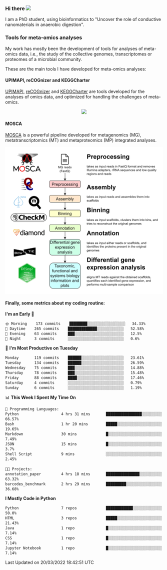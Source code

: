 ### Hi there <img src="https://media.giphy.com/media/hvRJCLFzcasrR4ia7z/giphy.gif" width="25px">

I am a PhD student, using bioinformatics to "Uncover the role of conductive nanomaterials in anaerobic digestion".

### Tools for meta-omics analyses

My work has mostly been the development of tools for analyses of meta-omics data, i.e., the study of the collective genomes, transcriptomes or proteomes of a microbial community.

These are the main tools I have developed for meta-omics analyses:

#### UPIMAPI, reCOGnizer and KEGGCharter

[UPIMAPI](https://github.com/iquasere/UPIMAPI), [reCOGnizer](https://github.com/iquasere/reCOGnizer) and [KEGGCharter](https://github.com/iquasere/KEGGCharter) are tools developed for the analyses of omics data, and optimized for handling the challenges of meta-omics.

<p align="center">
    <img src="assets/annotation_paper.png">
</p>

#### MOSCA

[MOSCA](https://github.com/iquasere/MOSCA) is a powerful pipeline developed for metagenomics (MG), metatranscriptomics (MT) and metaproteomics (MP) integrated analyses.

<p align="center">
    <img src="assets/mosca_workflow.png" align="center" width="700">
</p>


#### Finally, some metrics about my coding routine:

<!--START_SECTION:waka-->
**I'm an Early 🐤** 

```text
🌞 Morning    173 commits    ████████░░░░░░░░░░░░░░░░░   34.33% 
🌆 Daytime    265 commits    █████████████░░░░░░░░░░░░   52.58% 
🌃 Evening    63 commits     ███░░░░░░░░░░░░░░░░░░░░░░   12.5% 
🌙 Night      3 commits      ░░░░░░░░░░░░░░░░░░░░░░░░░   0.6%

```
📅 **I'm Most Productive on Tuesday** 

```text
Monday       119 commits    ██████░░░░░░░░░░░░░░░░░░░   23.61% 
Tuesday      134 commits    ██████░░░░░░░░░░░░░░░░░░░   26.59% 
Wednesday    75 commits     ███░░░░░░░░░░░░░░░░░░░░░░   14.88% 
Thursday     78 commits     ███░░░░░░░░░░░░░░░░░░░░░░   15.48% 
Friday       88 commits     ████░░░░░░░░░░░░░░░░░░░░░   17.46% 
Saturday     4 commits      ░░░░░░░░░░░░░░░░░░░░░░░░░   0.79% 
Sunday       6 commits      ░░░░░░░░░░░░░░░░░░░░░░░░░   1.19%

```


📊 **This Week I Spent My Time On** 

```text
💬 Programming Languages: 
Python                   4 hrs 31 mins       ████████████████░░░░░░░░░   66.57% 
Bash                     1 hr 20 mins        █████░░░░░░░░░░░░░░░░░░░░   19.65% 
Markdown                 30 mins             █░░░░░░░░░░░░░░░░░░░░░░░░   7.49% 
JSON                     15 mins             █░░░░░░░░░░░░░░░░░░░░░░░░   3.7% 
Shell Script             9 mins              ░░░░░░░░░░░░░░░░░░░░░░░░░   2.45%

🐱‍💻 Projects: 
annotation_paper         4 hrs 18 mins       ███████████████░░░░░░░░░░   63.32% 
barcodes_benchmark       2 hrs 29 mins       █████████░░░░░░░░░░░░░░░░   36.68%

```

**I Mostly Code in Python** 

```text
Python                   7 repos             ████████████░░░░░░░░░░░░░   50.0% 
HTML                     3 repos             █████░░░░░░░░░░░░░░░░░░░░   21.43% 
Java                     1 repo              █░░░░░░░░░░░░░░░░░░░░░░░░   7.14% 
CSS                      1 repo              █░░░░░░░░░░░░░░░░░░░░░░░░   7.14% 
Jupyter Notebook         1 repo              █░░░░░░░░░░░░░░░░░░░░░░░░   7.14%

```



 Last Updated on 20/03/2022 18:42:51 UTC
<!--END_SECTION:waka-->
